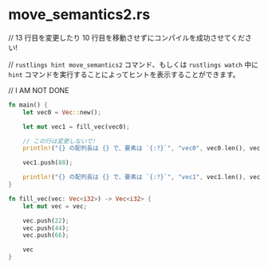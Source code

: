 # move_semantics2.rs

// 13 行目を変更したり 10 行目を移動させずにコンパイルを成功させてください!

// `rustlings hint move_semantics2` コマンド、もしくは `rustlings watch` 中に `hint` コマンドを実行することによってヒントを表示することができます。

// I AM NOT DONE

```rust
fn main() {
    let vec0 = Vec::new();

    let mut vec1 = fill_vec(vec0);

    // この行は変更しないで!
    println!("{} の配列長は {} で、要素は `{:?}`", "vec0", vec0.len(), vec0);

    vec1.push(88);

    println!("{} の配列長は {} で、要素は `{:?}`", "vec1", vec1.len(), vec1);
}

fn fill_vec(vec: Vec<i32>) -> Vec<i32> {
    let mut vec = vec;

    vec.push(22);
    vec.push(44);
    vec.push(66);

    vec
}
```

<!---
// move_semantics2.rs
// Make me compile without changing line 13 or moving line 10!
// Execute `rustlings hint move_semantics2` or use the `hint` watch subcommand for a hint.

// I AM NOT DONE

fn main() {
    let vec0 = Vec::new();

    let mut vec1 = fill_vec(vec0);

    // Do not change the following line!
    println!("{} has length {} content `{:?}`", "vec0", vec0.len(), vec0);

    vec1.push(88);

    println!("{} has length {} content `{:?}`", "vec1", vec1.len(), vec1);
}

fn fill_vec(vec: Vec<i32>) -> Vec<i32> {
    let mut vec = vec;

    vec.push(22);
    vec.push(44);
    vec.push(66);

    vec
}
--->
